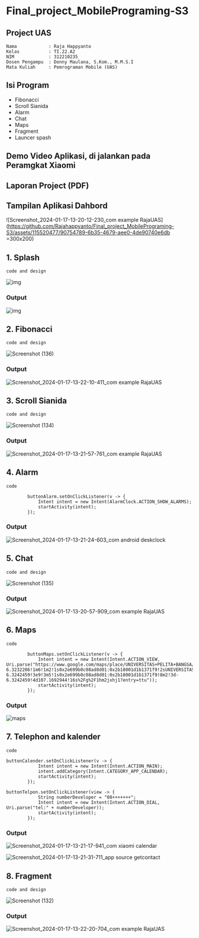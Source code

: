 # Final_project_MobilePrograming-S3

## Project UAS
```
Nama            : Raja Happyanto
Kelas           : TI.22.A2
NIM             : 312210235
Dosen Pengampu  : Donny Maulana, S.Kom., M.M.S.I
Mata Kuliah     : Pemrograman Mobile (UAS)
```

## Isi Program 
- Fibonacci
- Scroll Sianida
- Alarm
- Chat
- Maps
- Fragment
- Launcer spash
## Demo Video Aplikasi, di jalankan pada Peramgkat Xiaomi

## Laporan Project (PDF)

## Tampilan Aplikasi Dahbord
![Screenshot_2024-01-17-13-20-12-230_com example RajaUAS](https://github.com/Rajahappyanto/Final_project_MobilePrograming-S3/assets/115520477/90754789-6b35-4679-aee0-4de90740e6db =300x200)


## 1. Splash
```
code and design
```
![img](https://github.com/Rajahappyanto/Final_project_MobilePrograming-S3/assets/115520477/83eddca3-bbe3-4c1b-8163-7e815c8eefa5)

### Output
![img](https://github.com/Rajahappyanto/Final_project_MobilePrograming-S3/assets/115520477/8cdce420-2ee7-4938-94a9-a3c105ee34fc)

## 2. Fibonacci
```
code and design
```
![Screenshot (136)](https://github.com/Rajahappyanto/Final_project_MobilePrograming-S3/assets/115520477/440fb2d6-8329-4f90-92ad-45d0691fcd61)

### Output
![Screenshot_2024-01-17-13-22-10-411_com example RajaUAS](https://github.com/Rajahappyanto/Final_project_MobilePrograming-S3/assets/115520477/0361ed09-3dd8-4cae-9f1f-c3f9e1d3e786)

## 3. Scroll Sianida
```
code and design
```
![Screenshot (134)](https://github.com/Rajahappyanto/Final_project_MobilePrograming-S3/assets/115520477/62773a1b-13c5-44ee-bbaa-615edf6cf0c0)

### Output
![Screenshot_2024-01-17-13-21-57-761_com example RajaUAS](https://github.com/Rajahappyanto/Final_project_MobilePrograming-S3/assets/115520477/a93b5311-eaf3-46f7-bddd-66180af51240)

## 4. Alarm
```
code 
```
```
        buttonAlarm.setOnClickListener(v -> {
            Intent intent = new Intent(AlarmClock.ACTION_SHOW_ALARMS);
            startActivity(intent);
        });
```
### Output
![Screenshot_2024-01-17-13-21-24-603_com android deskclock](https://github.com/Rajahappyanto/Final_project_MobilePrograming-S3/assets/115520477/4ffd6fc9-f9bd-48d8-81f8-8dbd9667c54b)

## 5. Chat
```
code and design
```
![Screenshot (135)](https://github.com/Rajahappyanto/Final_project_MobilePrograming-S3/assets/115520477/787e74e4-a6b6-4704-b680-2329349bcd0b)

### Output
![Screenshot_2024-01-17-13-20-57-909_com example RajaUAS](https://github.com/Rajahappyanto/Final_project_MobilePrograming-S3/assets/115520477/c0bb1ec4-3f96-4243-836f-a8ee8ac67ce4)

## 6. Maps
```
code 
```
```
        buttonMaps.setOnClickListener(v -> {
            Intent intent = new Intent(Intent.ACTION_VIEW, Uri.parse("https://www.google.com/maps/place/UNIVERSITAS+PELITA+BANGSA/@-6.3246424,107.1690454,14z/am=t/data=!4m20!1m13!4m12!1m3!2m2!1d107.1686063!2d-6.3232206!1m6!1m2!1s0x2e699b0c08ad8d01:0x2b18001d1b1371f9!2sUNIVERSITAS+PELITA+BANGSA,+Jl.+Inspeksi+Kalimalang+No.9,+Cibatu,+Cikarang+Sel.,+Kabupaten+Bekasi,+Jawa+Barat+17530!2m2!1d107.1692944!2d-6.3242459!3e9!3m5!1s0x2e699b0c08ad8d01:0x2b18001d1b1371f9!8m2!3d-6.3242459!4d107.1692944!16s%2Fg%2F1hm2jxhj1?entry=ttu"));
            startActivity(intent);
        });
```
### Output

![maps](https://github.com/Rajahappyanto/Final_project_MobilePrograming-S3/assets/115520477/b19e97ac-e3b8-44f3-a4d5-9b28019857db)

## 7. Telephon and kalender
```
code
```
```
buttonCalender.setOnClickListener(v -> {
            Intent intent = new Intent(Intent.ACTION_MAIN);
            intent.addCategory(Intent.CATEGORY_APP_CALENDAR);
            startActivity(intent);
        });
```
```
buttonTelpon.setOnClickListener(view -> {
            String numberDeveloper = "08+++++++";
            Intent intent = new Intent(Intent.ACTION_DIAL, Uri.parse("tel:" + numberDeveloper));
            startActivity(intent);
        });
```
### Output

![Screenshot_2024-01-17-13-21-17-941_com xiaomi calendar](https://github.com/Rajahappyanto/Final_project_MobilePrograming-S3/assets/115520477/81af72c7-429d-4890-9471-6e24253994f4)

![Screenshot_2024-01-17-13-21-31-711_app source getcontact](https://github.com/Rajahappyanto/Final_project_MobilePrograming-S3/assets/115520477/ba51efca-c73a-421b-ba9f-ce75bde37e60)

## 8. Fragment
```
code and design
```

![Screenshot (132)](https://github.com/Rajahappyanto/Final_project_MobilePrograming-S3/assets/115520477/610c4897-b195-4eb0-b7e3-053fe6912440)

### Output

![Screenshot_2024-01-17-13-22-20-704_com example RajaUAS](https://github.com/Rajahappyanto/Final_project_MobilePrograming-S3/assets/115520477/bfaf335b-d115-45e5-8b39-c4a391aff5c4)

